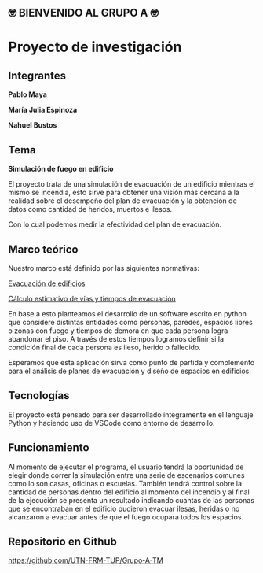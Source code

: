 ## 🤓 BIENVENIDO AL GRUPO A 🤓

# Proyecto de investigación

 

## Integrantes

 

**Pablo Maya**

 

**María Julia Espinoza**

 

**Nahuel Bustos**

 

## Tema

 

**Simulación de fuego en edificio**

 

El proyecto trata de una simulación de evacuación de un edificio mientras el mismo se incendia, esto sirve para obtener una visión más cercana a la realidad sobre el desempeño del plan de evacuación y la obtención de datos como cantidad de heridos, muertos e ilesos.

Con lo cual podemos medir la efectividad del plan de evacuación.

 

## Marco teórico

 

Nuestro marco está definido por las siguientes normativas:

 

[Evacuación de edificios](https://www.insst.es/documents/94886/326853/ntp_046.pdf/b9d7dd31-9758-42a1-8c8c-55daa88295f2)

 

[Cálculo estimativo de vías y tiempos de evacuación](https://www.cso.go.cr/legislacion/notas_tecnicas_preventivas_insht/NTP%20436%20-%20Calculo%20estimativo%20de%20vias%20y%20tiempos%20de%20evacuacion.pdf)

 

En base a esto planteamos el desarrollo de un software escrito en python que considere distintas entidades como personas, paredes, espacios libres o zonas con fuego y tiempos de demora en que cada persona logra abandonar el piso. A través de estos tiempos logramos definir si la condición final de cada persona es ileso, herido o fallecido.

 

Esperamos que esta aplicación sirva como punto de partida y complemento para el análisis de planes de evacuación y diseño de espacios en edificios.

 

## Tecnologías

 

El proyecto está pensado para ser desarrollado íntegramente en el lenguaje Python y haciendo uso de VSCode como entorno de desarrollo.

 

## Funcionamiento

 

Al momento de ejecutar el programa, el usuario tendrá la oportunidad de elegir donde correr la simulación entre una serie de escenarios comunes como lo son casas, oficinas o escuelas. También tendrá control sobre la cantidad de personas dentro del edificio al momento del incendio y al final de la ejecución se presenta un resultado indicando cuantas de las personas que se encontraban en el edificio pudieron evacuar ilesas, heridas o no alcanzaron a evacuar antes de que el fuego ocupara todos los espacios.

 

## Repositorio en Github

 

https://github.com/UTN-FRM-TUP/Grupo-A-TM